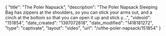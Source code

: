 {
    "title": "The Poler Napsack",
    "description": "The Poler Napsack Sleeping Bag has zippers at the shoulders, so you can stick your arms out, and a cinch at the bottom so that you can open it up and stick y...",
    "videoid": "151854",
    "date_created": "1397072618",
    "date_modified": "1418181272",
    "type": "captivate",
    "layout": "video",
    "url": "\/v\/the-poler-napsack\/151854"
}